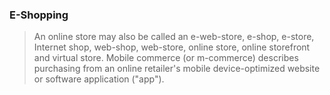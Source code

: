 ### E-Shopping

> An online store may also be called an e-web-store, e-shop, e-store, Internet shop, web-shop, web-store, online store, online storefront and virtual store. Mobile commerce (or m-commerce) describes purchasing from an online retailer's mobile device-optimized website or software application ("app").
